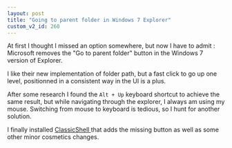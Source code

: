 ```yaml
---
layout: post
title: "Going to parent folder in Windows 7 Explorer"
custom_v2_id: 260
---
```


At first I thought I missed an option somewhere, but now I have to admit :
Microsoft removes the "Go to parent folder" button in the Windows 7 version of
Explorer.

I like their new implementation of folder path, but a fast click to go up one
level, positionned in a consistent way in the UI is a plus.

After some research I found the `Alt + Up` keyboard shortcut to achieve the
same result, but while navigating through the explorer, I always am using my
mouse. Switching from mouse to keyboard is tedious, so I hunt for another
solution.

I finally installed [ClassicShell
](http://sourceforge.net/projects/classicshell/)that adds the missing button
as well as some other minor cosmetics changes.

